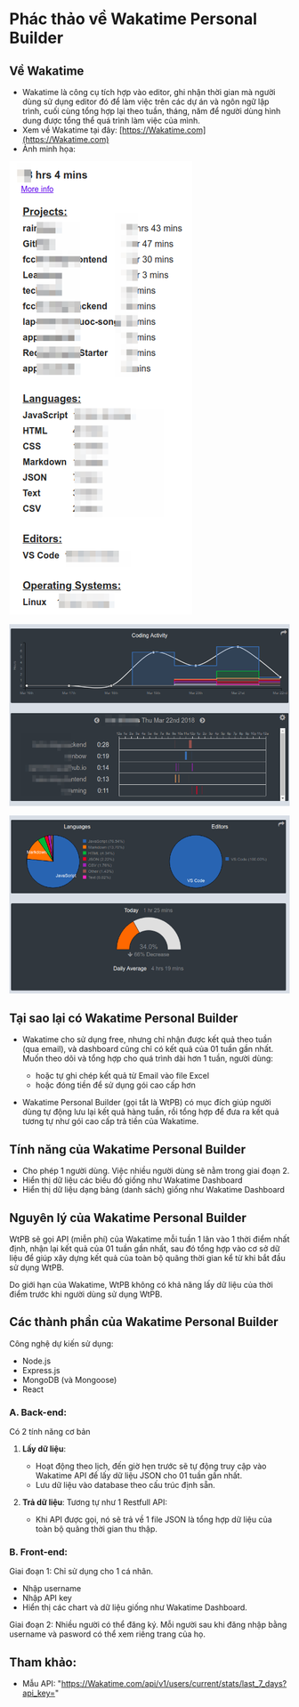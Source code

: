 # Phác thảo về Wakatime Personal Builder 

## Về Wakatime

- Wakatime là công cụ tích hợp vào editor, ghi nhận thời gian mà người dùng sử dụng editor đó để làm việc trên các dự án và ngôn ngữ lập trình, cuối cùng tổng hợp lại theo tuần, tháng, năm để người dùng hình dung được tổng thể quá trình làm việc của mình. 
- Xem về Wakatime tại đây: [https://Wakatime.com](https://Wakatime.com)
- Ảnh minh họa:

![Email](./images/image001.png)

![Dashboard01](./images/image002.png)

![Dashboard02](./images/image003.png)

## Tại sao lại có Wakatime Personal Builder

- Wakatime cho sử dụng free, nhưng chỉ nhận được kết quả theo tuần (qua email), và dashboard cũng chỉ có kết quả của 01 tuần gần nhất. Muốn theo dõi và tổng hợp cho quá trình dài hơn 1 tuần, người dùng:
    - hoặc tự ghi chép kết quả từ Email vào file Excel
    - hoặc đóng tiền để sử dụng gói cao cấp hơn 

- Wakatime Personal Builder (gọi tắt là WtPB) có mục đích giúp người dùng tự động lưu lại kết quả hàng tuần, rồi tổng hợp để đưa ra kết quả tương tự như gói cao cấp trả tiền của Wakatime. 

## Tính năng của Wakatime Personal Builder

- Cho phép 1 người dùng. Việc nhiều người dùng sẽ nằm trong giai đoạn 2. 
- Hiển thị dữ liệu các biểu đồ giống như Wakatime Dashboard
- Hiển thị dữ liệu dạng bảng (danh sách) giống như Wakatime Dashboard

## Nguyên lý của Wakatime Personal Builder

WtPB sẽ gọi API (miễn phí) của Wakatime mỗi tuần 1 lân vào 1 thời điểm nhất định, nhận lại kết quả của 01 tuần gần nhất, sau đó tổng hợp vào cơ sở dữ liệu để giúp xây dựng kết quả của toàn bộ quãng thời gian kể từ khi bắt đầu sử dụng WtPB. 

Do giới hạn của Wakatime, WtPB không có khả năng lấy dữ liệu của thời điểm trước khi người dùng sử dụng WtPB.  

## Các thành phần của Wakatime Personal Builder

Công nghệ dự kiến sử dụng:
- Node.js
- Express.js
- MongoDB (và Mongoose)
- React

### A. Back-end:

Có 2 tính năng cơ bản

1. **Lấy dữ liệu**: 
    - Hoạt động theo lịch, đến giờ hẹn trước sẽ tự động truy cập vào Wakatime API để lấy dữ liệu JSON cho 01 tuần gần nhất.
    - Lưu dữ liệu vào database theo cấu trúc định sẵn.

2. **Trả dữ liệu**: Tương tự như 1 Restfull API:
    - Khi API được gọi, nó sẽ trả về 1 file JSON là tổng hợp dữ liệu của toàn bộ quãng thời gian thu thập.

### B. Front-end:

Giai đoạn 1: Chỉ sử dụng cho 1 cá nhân.

- Nhập username
- Nhập API key
- Hiển thị các chart và dữ liệu giống như Wakatime Dashboard.

Giai đoạn 2: Nhiều người có thể đăng ký. Mỗi người sau khi đăng nhập bằng username và pasword có thể xem riêng trang của họ. 

## Tham khảo:

- Mẫu API: "https://Wakatime.com/api/v1/users/current/stats/last_7_days?api_key="